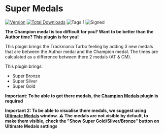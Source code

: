 # Super Medals

[![Version](https://img.shields.io/badge/dynamic/json?color=pink&label=Version&query=version&url=https%3A%2F%2Fopenplanet.dev%2Fapi%2Fplugin%2F236)](https://openplanet.dev/plugin/supermedals)
[![Total Downloads](https://img.shields.io/badge/dynamic/json?color=green&label=Downloads&query=downloads&url=https%3A%2F%2Fopenplanet.dev%2Fapi%2Fplugin%2F236)](https://openplanet.dev/plugin/supermedals)
![Tags 1](https://img.shields.io/badge/dynamic/json?color=darkgreen&label=Game&query=tags%5B0%5D.name&url=https%3A%2F%2Fopenplanet.dev%2Fapi%2Fplugin%2F236)
![Signed](https://img.shields.io/badge/dynamic/json?color=green&label=Signed&query=signed&url=https%3A%2F%2Fopenplanet.dev%2Fapi%2Fplugin%2F236)

**The Champion medal is too difficult for you? Want to be better than the Author time? This plugin is for you!**

This plugin brings the Trackmania Turbo feeling by adding 3 new medals that are between the Author medal and the Champion medal. The times are calculated as a difference between there 2 medals (AT & CM).

This plugin brings:
- Super Bronze
- Super Silver
- Super Gold

**Important: To be able to get there medals, the [Champion Medals](https://openplanet.dev/plugin/championmedals) plugin is required**

**Important 2: To be able to visualise there medals, we suggest using [Ultimate Medals](https://openplanet.dev/plugin/ultimatemedals) window.**
**⚠ The medals are not visible by default, to make them visible, check the "Show Super Gold/Silver/Bronze" button on Ultimate Medals settings**